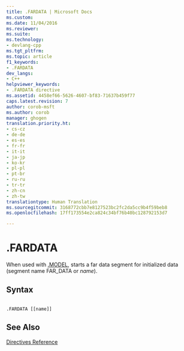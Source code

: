 ```yaml
---
title: .FARDATA | Microsoft Docs
ms.custom: 
ms.date: 11/04/2016
ms.reviewer: 
ms.suite: 
ms.technology:
- devlang-cpp
ms.tgt_pltfrm: 
ms.topic: article
f1_keywords:
- .FARDATA
dev_langs:
- C++
helpviewer_keywords:
- .FARDATA directive
ms.assetid: 4458ef66-5626-4607-bf83-71637b459f77
caps.latest.revision: 7
author: corob-msft
ms.author: corob
manager: ghogen
translation.priority.ht:
- cs-cz
- de-de
- es-es
- fr-fr
- it-it
- ja-jp
- ko-kr
- pl-pl
- pt-br
- ru-ru
- tr-tr
- zh-cn
- zh-tw
translationtype: Human Translation
ms.sourcegitcommit: 3168772cbb7e8127523bc2fc2da5cc9b4f59beb8
ms.openlocfilehash: 17ff173554e2ca824c34bf76b40bc128792153d7

---
```

# .FARDATA
When used with [.MODEL](../../assembler/masm/dot-model.md), starts a far data segment for initialized data (segment name FAR_DATA or *name*).  
  
## Syntax  
  
```  
  
.FARDATA [[name]]  
```  
  
## See Also  
 [Directives Reference](../../assembler/masm/directives-reference.md)


<!--HONumber=Jan17_HO1-->


